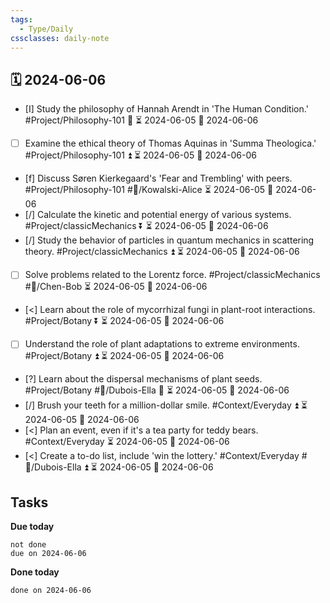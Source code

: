 ```yaml
---
tags:
  - Type/Daily
cssclasses: daily-note
---
```


## 🗓️ 2024-06-06

- [I] Study the philosophy of Hannah Arendt in 'The Human Condition.' #Project/Philosophy-101 🔽 ⏳ 2024-06-05 📅 2024-06-06
- [ ] Examine the ethical theory of Thomas Aquinas in 'Summa Theologica.' #Project/Philosophy-101 ⏫ ⏳ 2024-06-05 📅 2024-06-06
- [f] Discuss Søren Kierkegaard's 'Fear and Trembling' with peers. #Project/Philosophy-101 #👤/Kowalski-Alice ⏳ 2024-06-05 📅 2024-06-06
- [/] Calculate the kinetic and potential energy of various systems. #Project/classicMechanics ⏬ ⏳ 2024-06-05 📅 2024-06-06
- [/] Study the behavior of particles in quantum mechanics in scattering theory. #Project/classicMechanics ⏫ ⏳ 2024-06-05 📅 2024-06-06
- [ ] Solve problems related to the Lorentz force. #Project/classicMechanics #👤/Chen-Bob ⏳ 2024-06-05 📅 2024-06-06
- [<] Learn about the role of mycorrhizal fungi in plant-root interactions. #Project/Botany ⏬ ⏳ 2024-06-05 📅 2024-06-06
- [ ] Understand the role of plant adaptations to extreme environments. #Project/Botany ⏫ ⏳ 2024-06-05 📅 2024-06-06
- [?] Learn about the dispersal mechanisms of plant seeds. #Project/Botany #👤/Dubois-Ella 🔼 ⏳ 2024-06-05 📅 2024-06-06
- [/] Brush your teeth for a million-dollar smile. #Context/Everyday ⏫ ⏳ 2024-06-05 📅 2024-06-06
- [<] Plan an event, even if it's a tea party for teddy bears. #Context/Everyday ⏳ 2024-06-05 📅 2024-06-06
- [<] Create a to-do list, include 'win the lottery.' #Context/Everyday #👤/Dubois-Ella ⏫ ⏳ 2024-06-05 📅 2024-06-06

## Tasks

**Due today**

```tasks
not done
due on 2024-06-06
```

**Done today**

```tasks
done on 2024-06-06
```
            